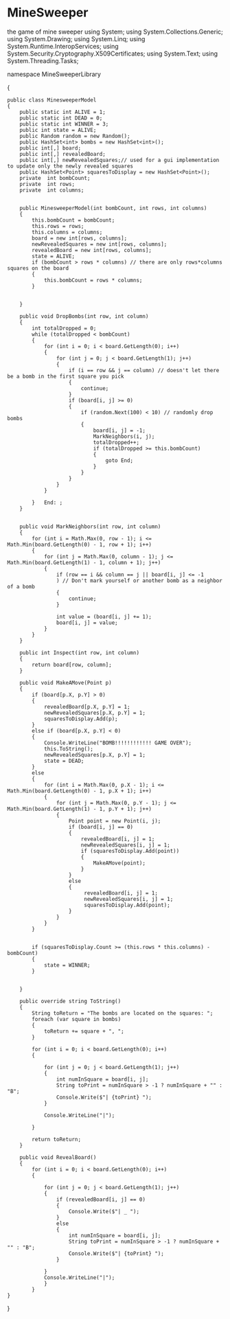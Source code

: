 # MineSweeper
the game of mine sweeper
using System;
using System.Collections.Generic;
using System.Drawing;
using System.Linq;
using System.Runtime.InteropServices;
using System.Security.Cryptography.X509Certificates;
using System.Text;
using System.Threading.Tasks;

namespace MineSweeperLibrary

{

    public class MinesweeperModel
    {
        public static int ALIVE = 1;
        public static int DEAD = 0;
        public static int WINNER = 3;
        public int state = ALIVE;
        public Random random = new Random();
        public HashSet<int> bombs = new HashSet<int>();
        public int[,] board;
        public int[,] revealedBoard;
        public int[,] newRevealedSquares;// used for a gui implementation to update only the newly revealed squares
        public HashSet<Point> squaresToDisplay = new HashSet<Point>(); 
        private  int bombCount;
        private  int rows;
        private  int columns;


        public MinesweeperModel(int bombCount, int rows, int columns)
        {
            this.bombCount = bombCount;
            this.rows = rows;
            this.columns = columns;
            board = new int[rows, columns];
            newRevealedSquares = new int[rows, columns];
            revealedBoard = new int[rows, columns];
            state = ALIVE;
            if (bombCount > rows * columns) // there are only rows*columns squares on the board
            {
                this.bombCount = rows * columns;
            }


        }

        public void DropBombs(int row, int column)
        {
            int totalDropped = 0;
            while (totalDropped < bombCount)
            {
                for (int i = 0; i < board.GetLength(0); i++)
                {
                    for (int j = 0; j < board.GetLength(1); j++)
                    {
                        if (i == row && j == column) // doesn't let there be a bomb in the first square you pick
                        {
                            continue;
                        }
                        if (board[i, j] >= 0)
                        {
                            if (random.Next(100) < 10) // randomly drop bombs
                            {
                                board[i, j] = -1;
                                MarkNeighbors(i, j);
                                totalDropped++;
                                if (totalDropped >= this.bombCount)
                                {
                                    goto End;
                                }
                            }
                        }
                    }
                }
                
            }   End: ;
        }
            
       
        public void MarkNeighbors(int row, int column)
        {
            for (int i = Math.Max(0, row - 1); i <= Math.Min(board.GetLength(0) - 1, row + 1); i++)
            {
                for (int j = Math.Max(0, column - 1); j <= Math.Min(board.GetLength(1) - 1, column + 1); j++)
                {
                    if (row == i && column == j || board[i, j] <= -1
                    ) // Don't mark yourself or another bomb as a neighbor of a bomb
                    {
                        continue;
                    }

                    int value = (board[i, j] += 1);
                    board[i, j] = value;
                }
            }
        }

        public int Inspect(int row, int column)
        {
            return board[row, column];
        }

        public void MakeAMove(Point p)
        {
            if (board[p.X, p.Y] > 0)
            {
                revealedBoard[p.X, p.Y] = 1;
                newRevealedSquares[p.X, p.Y] = 1;
                squaresToDisplay.Add(p);
            }
            else if (board[p.X, p.Y] < 0)
            {
                Console.WriteLine("BOMB!!!!!!!!!!!! GAME OVER");
                this.ToString();
                newRevealedSquares[p.X, p.Y] = 1;
                state = DEAD;
            }
            else
            { 
                for (int i = Math.Max(0, p.X - 1); i <= Math.Min(board.GetLength(0) - 1, p.X + 1); i++)
                {
                    for (int j = Math.Max(0, p.Y - 1); j <= Math.Min(board.GetLength(1) - 1, p.Y + 1); j++)
                    {
                        Point point = new Point(i, j);
                        if (board[i, j] == 0)
                        {
                            revealedBoard[i, j] = 1;
                            newRevealedSquares[i, j] = 1;
                            if (squaresToDisplay.Add(point))
                            {
                                MakeAMove(point);
                            }
                        }
                        else
                        {
                             revealedBoard[i, j] = 1;
                             newRevealedSquares[i, j] = 1;
                             squaresToDisplay.Add(point);
                        }
                    }
                }
            }
            

            if (squaresToDisplay.Count >= (this.rows * this.columns) - bombCount)
            {
                state = WINNER;
            }

           
        }

        public override string ToString()
        {
            String toReturn = "The bombs are located on the squares: ";
            foreach (var square in bombs)
            {
                toReturn += square + ", ";
            }

            for (int i = 0; i < board.GetLength(0); i++)
            {

                for (int j = 0; j < board.GetLength(1); j++)
                {
                    int numInSquare = board[i, j];
                    String toPrint = numInSquare > -1 ? numInSquare + "" : "B";
                    Console.Write($"| {toPrint} ");
                }

                Console.WriteLine("|");

            }

            return toReturn;
        }

        public void RevealBoard()
        {
            for (int i = 0; i < board.GetLength(0); i++)
            {

                for (int j = 0; j < board.GetLength(1); j++)
                {
                    if (revealedBoard[i, j] == 0)
                    {
                        Console.Write($"| _ ");
                    }
                    else
                    {
                        int numInSquare = board[i, j];
                        String toPrint = numInSquare > -1 ? numInSquare + "" : "B";
                        Console.Write($"| {toPrint} ");
                    }
                    
                }
                Console.WriteLine("|");
                }
            }
    }
}
